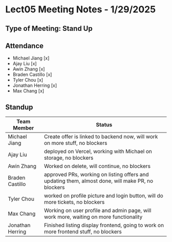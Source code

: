 # Lect05 Meeting Notes - 1/29/2025

## Type of Meeting: Stand Up

## Attendance

- Michael Jiang [x]
- Ajay Liu [x]
- Awin Zhang [x]
- Braden Castillo [x]
- Tyler Chou [x]
- Jonathan Herring [x]
- Max Chang [x]

## Standup

| Team Member      | Status                                                                                            |
| ---------------- | ------------------------------------------------------------------------------------------------- |
| Michael Jiang    | Create offer is linked to backend now, will work on more stuff, no blockers                       |
| Ajay Liu         | deployed on Vercel, working with Michael on storage, no blockers                                  |
| Awin Zhang       | Worked on delete, will continue, no blockers                                                      |
| Braden Castillo  | approved PRs, working on listing offers and updating them, almost done, will make PR, no blockers |
| Tyler Chou       | worked on profile picture and login button, will do more tickets, no blockers                     |
| Max Chang        | Working on user profile and admin page, will work more, waiting on more functionality             |
| Jonathan Herring | Finished listing display frontend, going to work on more frontend stuff, no blockers              |

